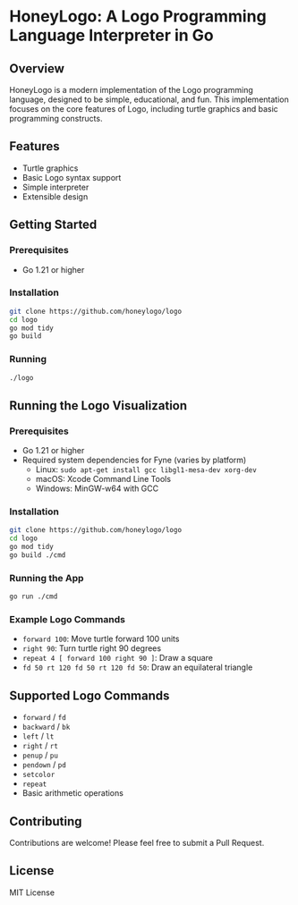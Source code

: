 # HoneyLogo: A Logo Programming Language Interpreter in Go

## Overview
HoneyLogo is a modern implementation of the Logo programming language, designed to be simple, educational, and fun. This implementation focuses on the core features of Logo, including turtle graphics and basic programming constructs.

## Features
- Turtle graphics
- Basic Logo syntax support
- Simple interpreter
- Extensible design

## Getting Started

### Prerequisites
- Go 1.21 or higher

### Installation
```bash
git clone https://github.com/honeylogo/logo
cd logo
go mod tidy
go build
```

### Running
```bash
./logo
```

## Running the Logo Visualization

### Prerequisites
- Go 1.21 or higher
- Required system dependencies for Fyne (varies by platform)
  - Linux: `sudo apt-get install gcc libgl1-mesa-dev xorg-dev`
  - macOS: Xcode Command Line Tools
  - Windows: MinGW-w64 with GCC

### Installation
```bash
git clone https://github.com/honeylogo/logo
cd logo
go mod tidy
go build ./cmd
```

### Running the App
```bash
go run ./cmd
```

### Example Logo Commands
- `forward 100`: Move turtle forward 100 units
- `right 90`: Turn turtle right 90 degrees
- `repeat 4 [ forward 100 right 90 ]`: Draw a square
- `fd 50 rt 120 fd 50 rt 120 fd 50`: Draw an equilateral triangle

## Supported Logo Commands
- `forward` / `fd`
- `backward` / `bk`
- `left` / `lt`
- `right` / `rt`
- `penup` / `pu`
- `pendown` / `pd`
- `setcolor`
- `repeat`
- Basic arithmetic operations

## Contributing
Contributions are welcome! Please feel free to submit a Pull Request.

## License
MIT License
